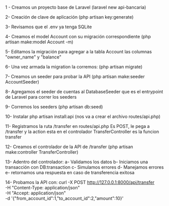 1 - Creamos un proyecto base de Laravel 
(laravel new api-bancaria)

2- Creación de clave de aplicación 
(php artisan key:generate)

3- Revisamos que el .env ya tenga SQLite

4- Creamos el model Account con su migración correspondiente
(php artisan make:model Account -m)

5- Editamos la migración para agregar a la tabla Account las columnas "owner_name" y "balance"

6- Una vez armada la migration la corremos:
(php artisan migrate)

7- Creamos un seeder para probar la API
(php artisan make:seeder AccountSeeder)

8- Agregamos el seeder de cuentas al DatabaseSeeder que es el entrypoint de Laravel para correr los seeders

9- Corremos los seeders
(php artisan db:seed)

10- Instalar php artisan install:api (nos va a crear el archivo routes/api.php)

11- Registramos la ruta /transfer en routes/api.php 
Es POST, le pega a /transfer y la action esta en el controlador TransferController es la funcion transfer

12- Creamos el controlador de la API de /transfer
(php artisan make:controller TransferController)

13- Adentro del controlador:
a- Validamos los datos
b- Iniciamos una transacción con DB:transaction
c- Simulamos errores
d- Manejamos errores
e- retornamos una respuesta en caso de transferencia exitosa

14- Probamos la API con:
curl -X POST http://127.0.0.1:8000/api/transfer \
  -H "Content-Type: application/json" \
  -H "Accept: application/json" \
  -d '{"from_account_id":1,"to_account_id":2,"amount":10}'
